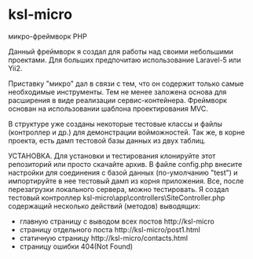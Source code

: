 # ksl-micro
микро-фреймворк PHP

Данный фреймворк я создал для работы над своими небольшими проектами. Для больших предпочитаю использование Laravel-5 или Yii2. 

Приставку "микро" дал в связи с тем, что он содержит только самые необходимые инструменты. Тем не менее заложена основа для расширения в виде реализации сервис-контейнера. 
Фреймворк основан на использовании шаблона проектирования MVC.

В структуре уже созданы некоторые тестовые классы и файлы (контроллер и др.) для демонстрации войможностей. Так же, в корне проекта, есть дамп тестовой базы данных из двух таблиц.


УСТАНОВКА.
Для установки и тестирования клонируйте этот репозиторий или просто скачайте архив. В файле config.php внесите настройки для соединения с базой данных (по-умолчанию "test") и импортируйте в нее тестовый дамп из корня приложения. Все, после перезагрузки локального сервера, можно тестировать. 
Я создал тестовый контроллер ksl-micro\app\controllers\SiteController.php содержащий несколько действий (методов) выводящих:
- главную страницу с выводом всех постов http://ksl-micro
- страницу отдельного поста http://ksl-micro/post1.html
- статичную страницу http://ksl-micro/contacts.html
- страницу ошибки 404(Not Found)
